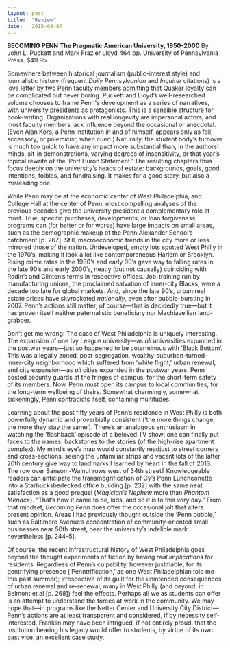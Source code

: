 ```yaml
---
layout: post
title:  "Review"
date:   2015-09-07
---
```


**BECOMING PENN**
**The Pragmatic American University, 1950-2000**
By John L. Puckett and Mark Frazier Lloyd
464 pp. University of Pennsylvania Press. $49.95.

Somewhere between historical journalism (public-interest style) and journalistic history (frequent *Daily Pennsylvanian* and *Inquirer* citations) is a love letter by two Penn faculty members admitting that Quaker loyalty can be complicated but never boring. Puckett and Lloyd’s well-researched volume chooses to frame Penn's development as a series of narratives, with university presidents as protagonists. This is a sensible structure for book-writing. Organizations with real longevity are impersonal actors, and most faculty members lack influence beyond the occasional or anecdotal. (Even Alan Kors, a Penn institution in and of himself, appears only as foil, accessory, or polemicist, when cued.) Naturally, the student body’s turnover is much too quick to have any impact more substantial than, in the authors’ minds, sit-in demonstrations, varying degrees of insensitivity, or that year’s topical rewrite of the ‘Port Huron Statement.’ The resulting chapters thus focus deeply on the university’s heads of estate: backgrounds, goals, good intentions, foibles, and fundraising. It makes for a good story, but also a misleading one.

While Penn may be at the economic center of West Philadelphia, and College Hall at the center of Penn, most compelling analyses of the previous decades give the university president a complementary role at most. True, specific purchases, developments, or loan forgiveness programs can (for better or for worse) have large impacts on small areas, such as the demographic makeup of the Penn Alexander School’s catchment [p. 267]. Still, macroeconomic trends in the city more or less mirrored those of the nation. Undeveloped, empty lots spotted West Philly in the 1970’s, making it look a lot like contemporaneous Harlem or Brooklyn. Rising crime rates in the 1980’s and early 90’s gave way to falling rates in the late 90’s and early 2000’s, neatly (but not causally) coinciding with Rodin’s and Clinton’s terms in respective offices. Job-training run by manufacturing unions, the proclaimed salvation of inner-city Blacks, were a decade too late for global markets. And, since the late 90’s, urban real estate prices have skyrocketed *nationally*, even after bubble-bursting in 2007. Penn’s actions still matter, of course—that is decidedly true—but it has proven itself neither paternalistic beneficiary nor Machiavellian land-grabber.

Don’t get me wrong: The case of West Philadelphia is uniquely interesting. The expansion of one Ivy League university—as *all* universities expanded in the postwar years—just so happened to be coterminous with ‘Black Bottom’. This was a legally zoned, post-segregation, wealthy-suburban-turned-inner-city neighborhood which suffered from ‘white flight,’ urban renewal, and city expansion—as *all* cities expanded in the postwar years. Penn posted security guards at the fringes of campus, for the short-term safety of its members. Now, Penn must open its campus to local communities, for the long-term wellbeing of theirs. Somewhat charmingly, somewhat sickeningly, Penn contradicts itself, containing multitudes.

Learning about the past fifty years of Penn’s residence in West Philly is both powerfully dynamic and proverbially consistent (‘the more things change, the more they stay the same’). There’s an analogous enthusiasm in watching the ‘flashback’ episode of a beloved TV show: one can finally put faces to the names, backstories to the stories (of the high-rise apartment complex). My mind’s eye’s map would constantly readjust to street corners and cross-sections, seeing the unfamiliar strips and vacant lots of the latter 20th century give way to landmarks I learned by heart in the fall of 2013. The row over Sansom-Walnut rows west of 34th street? Knowledgeable readers can anticipate the transmogrification of Cy’s Penn Luncheonette into a Starbucksbedecked office building [p. 232] with the same neat satisfaction as a good prequel (*Magician’s Nephew* more than *Phantom Menace*). “That’s how it came to be, kids, and so it is to this very day.” From that mindset, *Becoming Penn* does offer the occasional jolt that alters present opinion. Areas I had previously thought outside the ‘Penn bubble,’ such as Baltimore Avenue’s concentration of community-oriented small businesses near 50th street, bear the university’s indelible mark nevertheless [p. 244–5].

Of course, the recent infrastructural history of West Philadelphia goes beyond the thought experiments of fiction by having *real implications* for residents. Regardless of Penn’s culpability, however justifiable, for its gentrifying presence (‘Penntrification,’ as one West Philadelphian told me this past summer); irrespective of its guilt for the unintended consequences of urban renewal and re-renewal; many in West Philly (and beyond, in Belmont et al [p. 268]) feel the effects. Perhaps all we as students can offer is an attempt to understand the forces at work in the community. We may hope that—in programs like the Netter Center and University City District—Penn’s actions are at least transparent and considered, if by necessity self-interested. Franklin may have been intrigued, if not entirely proud, that the institution bearing his legacy would offer to students, by virtue of its own past vice, an excellent case study.
